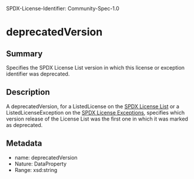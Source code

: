 SPDX-License-Identifier: Community-Spec-1.0

# deprecatedVersion

## Summary

Specifies the SPDX License List version in which this license or exception
identifier was deprecated.

## Description

A deprecatedVersion, for a ListedLicense on the
[SPDX License List](https://spdx.org/licenses/)
or a ListedLicenseException on the
[SPDX License Exceptions](https://spdx.org/licenses/exceptions-index.html),
specifies which version release of the License List was the first
one in which it was marked as deprecated.

## Metadata

- name: deprecatedVersion
- Nature: DataProperty
- Range: xsd:string

